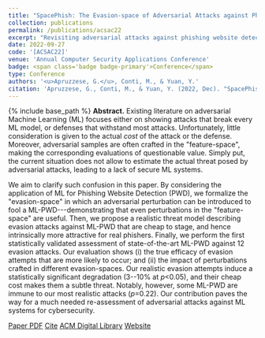 ```yaml
---
title: "SpacePhish: The Evasion-space of Adversarial Attacks against Phishing Website Detectors using Machine Learning"
collection: publications
permalink: /publications/acsac22
excerpt: "Revisiting adversarial attacks against phishing website detectors—even real ones."
date: 2022-09-27
code: '[ACSAC22]'
venue: 'Annual Computer Security Applications Conference'
badge: <span class='badge badge-primary'>Conference</span>
type: Conference
authors: '<u>Apruzzese, G.</u>, Conti, M., & Yuan, Y.'
citation: 'Apruzzese, G., Conti, M., & Yuan, Y. (2022, Dec). "SpacePhish: The Evasion-space of Adversarial Attacks against Phishing Website Detectors using Machine Learning." In <i>2022 Annual Computer Security Applications Conference (ACSAC)</i>.'
---
```

{% include base_path %}
<b>Abstract.</b> Existing literature on adversarial Machine Learning (ML) focuses either on showing attacks that break every ML model, or defenses that withstand most attacks. Unfortunately, little consideration is given to the actual _cost_ of the attack or the defense.
Moreover, adversarial samples are often crafted in the "feature-space", making the corresponding evaluations of questionable value. 
Simply put, the current situation does not allow to estimate the actual threat posed by adversarial attacks, leading to a lack of secure ML systems.

We aim to clarify such confusion in this paper. By considering the application of ML for Phishing Website Detection (PWD), we formalize the "evasion-space" in which an adversarial perturbation can be introduced to fool a ML-PWD---demonstrating that even perturbations in the "feature-space" are useful. Then, we propose a realistic threat model describing evasion attacks against ML-PWD that are cheap to stage, and hence intrinsically more attractive for real phishers. Finally, we perform the first statistically validated assessment of state-of-the-art ML-PWD against 12 evasion attacks. Our evaluation shows (i) the true efficacy of evasion attempts that are more likely to occur; and (ii) the impact of perturbations crafted in different evasion-spaces. Our realistic evasion attempts induce a statistically significant degradation (3--10% at _p_<0.05), and their cheap cost makes them a subtle threat. Notably, however, some ML-PWD are immune to our most realistic attacks (_p_=0.22).
Our contribution paves the way for a much needed re-assessment of adversarial attacks against ML systems for cybersecurity.


<a class="btn btn-outline-primary my-1 mr-1 btn-sm" href="{{ base_path }}/files/papers/acsac22/acsac22.pdf" target="_blank" rel="noopener">Paper PDF</a> 
<a class="btn btn-outline-primary my-1 mr-1 btn-sm" href="{{ base_path }}/files/papers/acsac22/acsac22_cite.html" target="_blank" rel="noopener">Cite</a> 
<a class="btn btn-outline-primary my-1 mr-1 btn-sm" href="https://dl.acm.org/doi/abs/" target="_blank" rel="noopener">ACM Digital Library</a> <a class="btn btn-outline-primary my-1 mr-1 btn-sm" href="https://spacephish.github.io" target="_blank" rel="noopener">Website</a>
